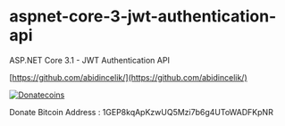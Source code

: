 # aspnet-core-3-jwt-authentication-api

ASP.NET Core 3.1 - JWT Authentication API

[https://github.com/abidincelik/](https://github.com/abidincelik/)

[![Donatecoins](http://donatecoins.org/btc/1GEP8kqApKzwUQ5Mzi7b6g4UToWADFKpNR.svg)](http://donatecoins.org/btc/1GEP8kqApKzwUQ5Mzi7b6g4UToWADFKpNR)

Donate Bitcoin Address : 1GEP8kqApKzwUQ5Mzi7b6g4UToWADFKpNR
